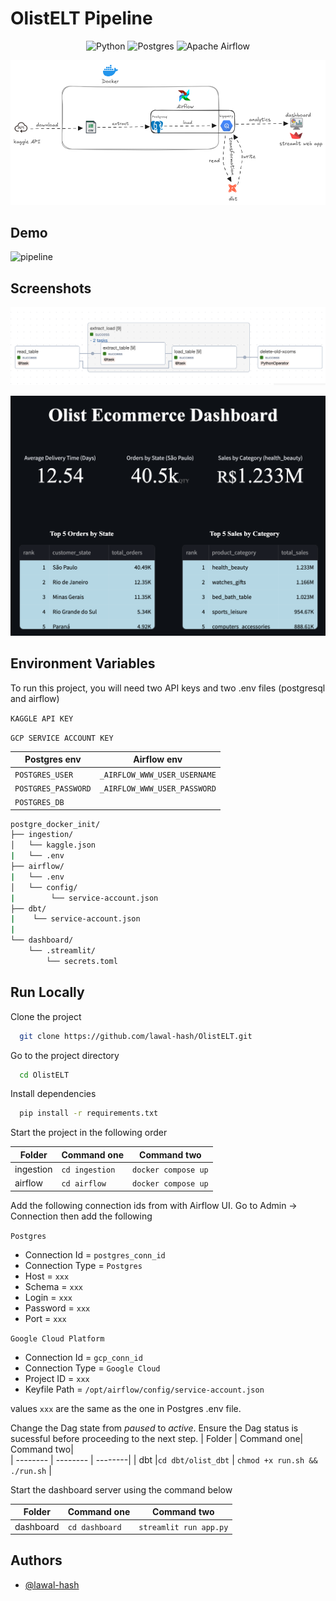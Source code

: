 
# OlistELT Pipeline
<div align="center">
 <img src="https://img.shields.io/badge/python-3670A0?style=for-the-badge&logo=python&logoColor=ffdd54" alt="Python" width="85" height="13" />
 <img src="https://img.shields.io/badge/postgres-%23316192.svg?style=for-the-badge&logo=postgresql&logoColor=white" alt="Postgres" width="85" height="13" />
 <img src="https://img.shields.io/badge/Apache%20Airflow-017CEE?style=for-the-badge&logo=Apache%20Airflow&logoColor=white" alt="Apache Airflow" width="85" height="13" />
</div>

![pipeline](images/final_diagram.png)

## Demo

<img src="images/airfow_two.gif" alt="pipeline" width="640" height="400">

## Screenshots
![pipeline](images/airflow_graph.png)


![pipeline](images/dashboard.png)



## Environment Variables

To run this project, you will need two API keys and two .env files (postgresql and airflow)


`KAGGLE API KEY`

`GCP SERVICE ACCOUNT KEY`

| Postgres env | Airflow env| 
| -------- | -------- | 
|  `POSTGRES_USER`   |  `_AIRFLOW_WWW_USER_USERNAME`    | 
| `POSTGRES_PASSWORD`    | `_AIRFLOW_WWW_USER_PASSWORD`  | 
|  `POSTGRES_DB` ||

```bash
postgre_docker_init/
├── ingestion/
│   └── kaggle.json
|   └── .env
├── airflow/
|   └── .env
│   └── config/
|        └── service-account.json
├── dbt/
|    └── service-account.json
|
└── dashboard/
    └── .streamlit/
        └── secrets.toml

```
## Run Locally

Clone the project

```bash
  git clone https://github.com/lawal-hash/OlistELT.git
```

Go to the project directory

```bash
  cd OlistELT
```

Install dependencies

```bash
  pip install -r requirements.txt
```

Start the project in the following order

| Folder | Command one| Command two|
| -------- | -------- | --------|
|  ingestion |  `cd ingestion`    | `docker compose up` |
| airflow    | `cd airflow`  | `docker compose up`|

Add the following connection ids from with Airflow UI. Go to Admin -> Connection then add the following

`Postgres`
* Connection Id = `postgres_conn_id`
* Connection Type = `Postgres`
* Host = `xxx`
* Schema = `xxx`
* Login = `xxx`
* Password = `xxx`
*  Port = `xxx`

`Google Cloud Platform`

* Connection Id = `gcp_conn_id`
* Connection Type = `Google Cloud`
* Project ID = `xxx`
* Keyfile Path = `/opt/airflow/config/service-account.json`

values `xxx` are the same as the one in Postgres .env file.


Change the Dag state from *paused* to *active*. Ensure the Dag status is sucessful before proceeding to the next step.
| Folder | Command one| Command two|  
| -------- | -------- | --------|
|  dbt |`cd dbt/olist_dbt` | `chmod +x run.sh && ./run.sh` | 

Start the dashboard server using the command below

| Folder | Command one| Command two|
--------|--------|--------|
|dashboard |`cd dashboard` | `streamlit run app.py`|

## Authors

- [@lawal-hash](https://github.com/lawal-hash)

